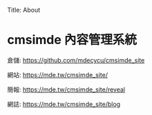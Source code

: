 Title: About

# cmsimde 內容管理系統

倉儲: <a href="https://warsplte.github.io/cd2024/">https://github.com/mdecycu/cmsimde_site</a>

網站: <a href="https://mde.tw/cmsimde_site/">https://mde.tw/cmsimde_site/</a>

簡報: <a href="https://warsplte.github.io/cd2024/reveal">https://mde.tw/cmsimde_site/reveal</a>

網誌: <a href="https://github.com/warsplte/cd2024.git">https://mde.tw/cmsimde_site/blog</a>








